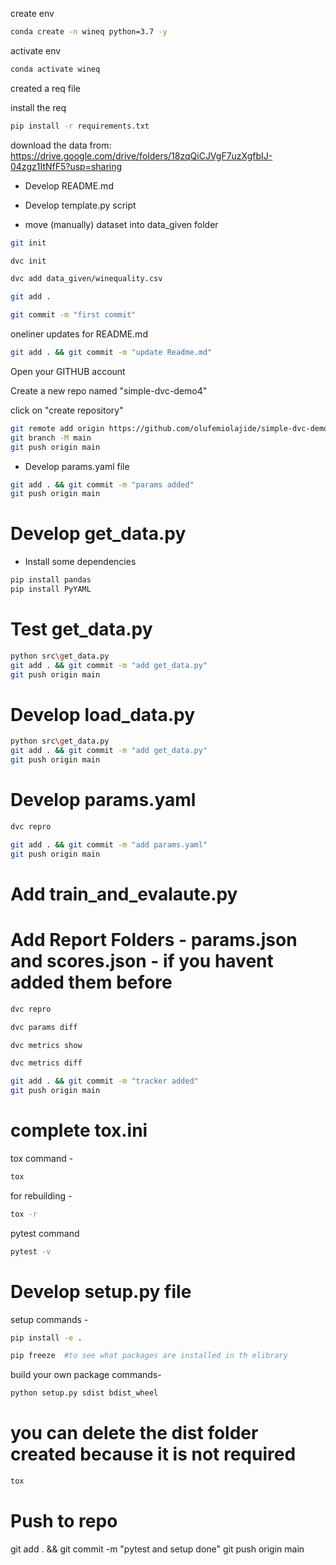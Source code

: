 create env 

```bash
conda create -n wineq python=3.7 -y
```

activate env
```bash
conda activate wineq
```

created a req file

install the req
```bash
pip install -r requirements.txt
```
download the data from:  https://drive.google.com/drive/folders/18zqQiCJVgF7uzXgfbIJ-04zgz1ItNfF5?usp=sharing

- Develop README.md

- Develop template.py script

- move (manually) dataset into data_given folder

```bash
git init
```
```bash
dvc init 
```
```bash
dvc add data_given/winequality.csv
```
```bash
git add .
```
```bash
git commit -m "first commit"
```

oneliner updates  for README.md

```bash
git add . && git commit -m "update Readme.md"
```

Open your GITHUB account

Create a new repo named "simple-dvc-demo4"

click on "create repository"

```bash
git remote add origin https://github.com/olufemiolajide/simple-dvc-demo4.git
git branch -M main
git push origin main
```

- Develop params.yaml file

```bash
git add . && git commit -m "params added"
git push origin main
```

# Develop get_data.py

- Install some dependencies

```bash
pip install pandas
pip install PyYAML
```

# Test get_data.py

```bash
python src\get_data.py
git add . && git commit -m "add get_data.py"
git push origin main
```

# Develop load_data.py

```bash
python src\get_data.py
git add . && git commit -m "add get_data.py"
git push origin main
```

# Develop params.yaml
```bash
dvc repro

git add . && git commit -m "add params.yaml"
git push origin main
```

# Add train_and_evalaute.py 

# Add Report Folders - params.json and scores.json - if you havent added them before

```bash
dvc repro

dvc params diff

dvc metrics show

dvc metrics diff

git add . && git commit -m "tracker added"
git push origin main
```

# complete tox.ini

tox command -
```bash
tox
```
for rebuilding -
```bash
tox -r 
```
pytest command
```bash
pytest -v
```
# Develop setup.py file
setup commands -
```bash
pip install -e . 

pip freeze  #to see what packages are installed in th elibrary
```


build your own package commands- 
```bash
python setup.py sdist bdist_wheel
```
# you can delete the dist folder created because it is not required

```bash
tox
```

# Push to repo
git add . && git commit -m "pytest and setup done"
git push origin main
